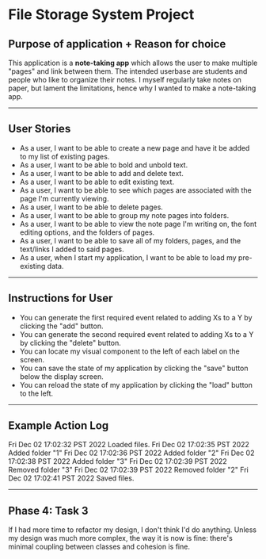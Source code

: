 # File Storage System Project

## Purpose of application + Reason for choice

This application is a **note-taking app** which allows the user to make multiple "pages" and link between
them. The intended userbase are students and people who like to organize their notes. I myself regularly
take notes on paper, but lament the limitations, hence why I wanted to make a note-taking app.

---
## User Stories

- As a user, I want to be able to create a new page and have it be added to my list of existing pages.
- As a user, I want to be able to bold and unbold text.
- As a user, I want to be able to add and delete text.
- As a user, I want to be able to edit existing text.
- As a user, I want to be able to see which pages are associated with the page I'm currently viewing.
- As a user, I want to be able to delete pages.
- As a user, I want to be able to group my note pages into folders.
- As a user, I want to be able to view the note page I'm writing on, the font editing options, and the folders of pages.
- As a user, I want to be able to save all of my folders, pages, and the text/links I added to said pages.
- As a user, when I start my application, I want to be able to load my pre-existing data.

---
## Instructions for User

- You can generate the first required event related to adding Xs to a Y by clicking the "add" button.
- You can generate the second required event related to adding Xs to a Y by clicking the "delete" button.
- You can locate my visual component to the left of each label on the screen.
- You can save the state of my application by clicking the "save" button below the display screen.
- You can reload the state of my application by clicking the "load" button to the left.

---
## Example Action Log
Fri Dec 02 17:02:32 PST 2022
Loaded files.
Fri Dec 02 17:02:35 PST 2022
Added folder "1"
Fri Dec 02 17:02:36 PST 2022
Added folder "2"
Fri Dec 02 17:02:38 PST 2022
Added folder "3"
Fri Dec 02 17:02:39 PST 2022
Removed folder "3"
Fri Dec 02 17:02:39 PST 2022
Removed folder "2"
Fri Dec 02 17:02:41 PST 2022
Saved files.

---
## Phase 4: Task 3

If I had more time to refactor my design, I don't think I'd do anything. Unless my design was much more complex, the way
it is now is fine: there's minimal coupling between classes and cohesion is fine.
